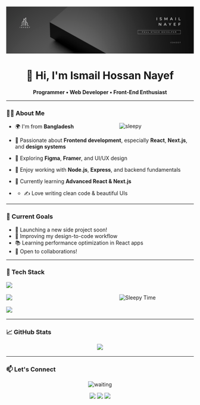 <!-- Header Banner -->
<p align="center">
  <img src="banner.png" alt="Header Image" />
</p>

<h1 align="center">👋 Hi, I'm Ismail Hossan Nayef</h1>

<p align="center">
  <b>Programmer • Web Developer • Front-End Enthusiast</b>
</p>

---

### 👨‍💻 About Me

- 🌍 I'm from **Bangladesh**  <img align="right" src="https://media2.giphy.com/media/v1.Y2lkPTc5MGI3NjExeGU2MjJlY2dycnN1Y2FzY212MmMxMnVnNDRwdmh6bXV5ejYyaG1jaCZlcD12MV9pbnRlcm5hbF9naWZfYnlfaWQmY3Q9cw/pRei7WkxoGF1mQfqwY/giphy.gif" alt="sleepy" width="200" />

- 🎯 Passionate about **Frontend development**, especially **React**, **Next.js**, and **design systems**
- 🎨 Exploring **Figma**, **Framer**, and UI/UX design
- 🔧 Enjoy working with **Node.js**, **Express**, and backend fundamentals
- 🌱 Currently learning **Advanced React & Next.js**
- - ✍️ Love writing clean code & beautiful UIs
 

---

### 🚀 Current Goals

- 🚀 Launching a new side project soon!
- 🎨 Improving my design-to-code workflow
- 📚 Learning performance optimization in React apps
- 🤝 Open to collaborations!

---

### 🧰 Tech Stack

<p align="left">
  <img src="https://skillicons.dev/icons?i=html,css,js,react,next,tailwind,nodejs,express" />
</p>
<img align="right" src="https://media4.giphy.com/media/v1.Y2lkPTc5MGI3NjExMzZ3enl0cWZydG9hZWlreGcxMDN3am5sY2h3aDFpc2czM2JieDI3OSZlcD12MV9pbnRlcm5hbF9naWZfYnlfaWQmY3Q9cw/dZCKG98VCSdM6sYC9Y/giphy.gif" width="200" alt="Sleepy Time" />
<p align="left">
  <img src="https://skillicons.dev/icons?i=mongodb,firebase,vite,npm,git,wordpress" />
</p>
<p align="left">
  <img src="https://skillicons.dev/icons?i=figma,photoshop,illustrator,aftereffects,premierepro,framer" />
</p>

<p align="right">
  
</p>







---

### 📈 GitHub Stats

<p align="center">
  <img src="https://github-readme-streak-stats.herokuapp.com/?user=abdullahalsuad&theme=radical&hide_border=true" width="48%" />
</p>

---


### 📫 Let's Connect
<p align="center" ><img src="https://media2.giphy.com/media/v1.Y2lkPTc5MGI3NjExanZvZThjdTgwcGlkZXpwc24zYjFtcWh6Y2VpYTYzcmgwZjRpOWdmciZlcD12MV9pbnRlcm5hbF9naWZfYnlfaWQmY3Q9cw/xxwVSBPGOqDZcbG9Bh/giphy.gif" width="200" alt="waiting" /><p/>
<p align="center">
  <a href="https://linkedin.com/in/mdismailhossannayef"><img src="https://img.shields.io/badge/LinkedIn-blue?logo=linkedin&style=for-the-badge"/></a>
  <a href="mailto:ismailhossennayeb@gmail.com"><img src="https://img.shields.io/badge/Email-red?logo=gmail&style=for-the-badge"/></a>
  <a href="https://ismailnayef.web.app"><img src="https://img.shields.io/badge/Portfolio-000?logo=vercel&style=for-the-badge"/></a>
</p>


</p>

